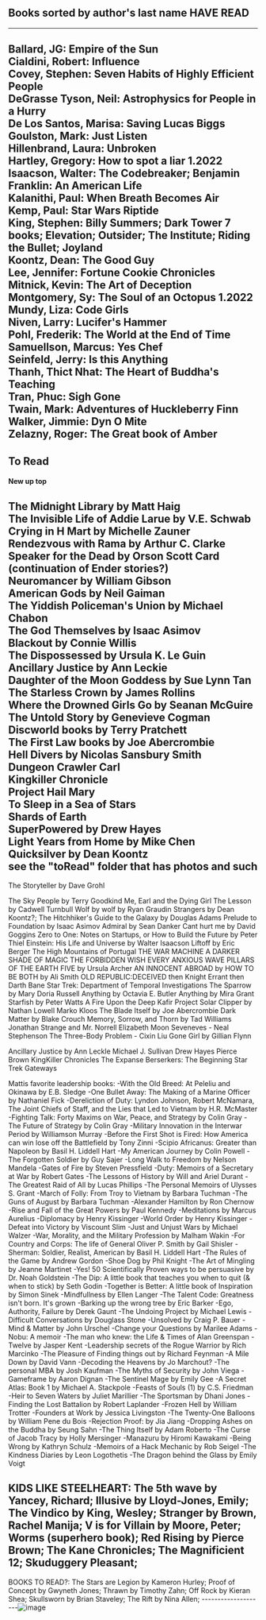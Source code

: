 ## Books sorted by author's last name HAVE READ 
----
Ballard, JG: Empire of the Sun  
Cialdini, Robert: Influence  
Covey, Stephen: Seven Habits of Highly Efficient People  
DeGrasse Tyson, Neil: Astrophysics for People in a Hurry  
De Los Santos, Marisa: Saving Lucas Biggs  
Goulston, Mark: Just Listen  
Hillenbrand, Laura: Unbroken  
Hartley, Gregory: How to spot a liar 1.2022    
Isaacson, Walter: The Codebreaker; Benjamin Franklin: An American Life  
Kalanithi, Paul: When Breath Becomes Air  
Kemp, Paul: Star Wars Riptide  
King, Stephen: Billy Summers; Dark Tower 7 books; Elevation; Outsider; The Institute; Riding the Bullet; Joyland     
Koontz, Dean: The Good Guy  
Lee, Jennifer: Fortune Cookie Chronicles  
Mitnick, Kevin: The Art of Deception  
Montgomery, Sy: The Soul of an Octopus 1.2022  
Mundy, Liza: Code Girls  
Niven, Larry: Lucifer's Hammer  
Pohl, Frederik: The World at the End of Time  
Samuellson, Marcus: Yes Chef  
Seinfeld, Jerry: Is this Anything  
Thanh, Thict Nhat: The Heart of Buddha's Teaching  
Tran, Phuc: Sigh Gone  
Twain, Mark: Adventures of Huckleberry Finn
Walker, Jimmie: Dyn O Mite  
Zelazny, Roger: The Great book of Amber  
---------
## To Read  

#### New up top  
The Midnight Library by Matt Haig  
The Invisible Life of Addie Larue by V.E. Schwab  
Crying in H Mart by Michelle Zauner  
Rendezvous with Rama by Arthur C. Clarke  
Speaker for the Dead by Orson Scott Card (continuation of Ender stories?)  
Neuromancer by William Gibson  
American Gods by Neil Gaiman  
The Yiddish Policeman's Union by Michael Chabon  
The God Themselves by Isaac Asimov  
Blackout by Connie Willis  
The Dispossessed by Ursula K. Le Guin  
Ancillary Justice by Ann Leckie  
Daughter of the Moon Goddess by Sue Lynn Tan  
The Starless Crown by James Rollins  
Where the Drowned Girls Go by Seanan McGuire  
The Untold Story by Genevieve Cogman  
Discworld books by Terry Pratchett  
The First Law books by Joe Abercrombie  
Hell Divers by Nicolas Sansbury Smith  
Dungeon Crawler Carl  
Kingkiller Chronicle  
Project Hail Mary  
To Sleep in a Sea of Stars  
Shards of Earth  
SuperPowered by Drew Hayes  
Light Years from Home by Mike Chen  
Quicksilver by Dean Koontz    
see the "toRead" folder that has photos and such  
----
The Storyteller by Dave Grohl

The Sky People by Terry Goodkind
Me, Earl and the Dying Girl
The Lesson by Cadwell Turnbull
Wolf by wolf  by Ryan Graudin
Strangers by Dean Koontz?;
The Hitchhiker's Guide to the Galaxy by Douglas Adams
Prelude to Foundation by Isaac Asimov
Admiral by Sean Danker
Cant hurt me by David Goggins
Zero to One: Notes on Startups, or How to Build the Future by Peter Thiel
Einstein: His Life and Universe by Walter Isaacson
Liftoff by Eric Berger
The High Mountains of Portugal
THE WAR MACHINE
A DARKER SHADE OF MAGIC
THE FORBIDDEN WISH
EVERY ANXIOUS WAVE
PILLARS OF THE EARTH
FIVE by Ursula Archer
AN INNOCENT ABROAD by
HOW TO BE BOTH by Ali Smith
OLD REPUBLIC:DECEIVED then Knight Errant then Darth Bane
Star Trek: Department of Temporal Investigations
The Sparrow by Mary Doria Russell
Anything by Octavia E. Butler
Anything by Mira Grant
Starfish by Peter Watts
A Fire Upon the Deep
Kafir Project
Solar Clipper by Nathan Lowell
Marko Kloos
The Blade Itself by Joe Abercrombie
Dark Matter by Blake Crouch
Memory, Sorrow, and Thorn by Tad Williams
Jonathan Strange and Mr. Norrell
Elizabeth Moon
Seveneves - Neal Stephenson
The Three-Body Problem - Cixin Liu
Gone Girl by Gillian Flynn

Ancillary Justice by Ann Leckle
Michael J. Sullivan
Drew Hayes
Pierce Brown
KingKiller Chronicles
The Expanse
Berserkers: The Beginning
Star Trek Gateways

Mattis favorite leadership books:
-With the Old Breed: At Peleliu and Okinawa by E.B. Sledge
-One Bullet Away: The Making of a Marine Officer by Nathaniel Fick
-Dereliction of Duty: Lyndon Johnson, Robert McNamara, The Joint Chiefs of Staff, and the Lies that Led to Vietnam by H.R. McMaster
-Fighting Talk: Forty Maxims on War, Peace, and Strategy by Colin Gray
-The Future of Strategy by Colin Gray
-Military Innovation in the Interwar Period by Williamson Murray
-Before the First Shot is Fired: How America can win lose off the Battlefield by Tony Zinni
-Scipio Africanus: Greater than Napoleon by Basil H. Liddell Hart
-My American Journey by Colin Powell
-The Forgotten Soldier by Guy Sajer
-Long Walk to Freedom by Nelson Mandela
-Gates of Fire by Steven Pressfield
-Duty: Memoirs of a Secretary at War by Robert Gates
-The Lessons of History by Will and Ariel Durant
-The Greatest Raid of All by Lucas Phillips
-The Personal Memoirs of Ulysses S. Grant
-March of Folly: From Troy to Vietnam by Barbara Tuchman
-The Guns of August by Barbara Tuchman
-Alexander Hamilton by Ron Chernow
-Rise and Fall of the Great Powers by Paul Kennedy
-Meditations by Marcus Aurelius
-Diplomacy by Henry Kissinger
-World Order by Henry Kissinger
-Defeat into Victory by Viscount Slim
-Just and Unjust Wars by Michael Walzer
-War, Morality, and the Military Profession by Malham Wakin
-For Country and Corps: The life of General Oliver P. Smith by Gail Shisler
-Sherman: Soldier, Realist, American by Basil H. Liddell Hart
-The Rules of the Game by Andrew Gordon
-Shoe Dog by Phil Knight
-The Art of Mingling by Jeanne Martinet
-Yes! 50 Scientifically Proven ways to be persuasive by Dr. Noah Goldstein
-The Dip: A little book that teaches you when to quit (& when to stick) by Seth Godin
-Together is Better: A little book of Inspiration by Simon Sinek
-Mindfullness by Ellen Langer
-The Talent Code: Greatness isn't born.  It's grown
-Barking up the wrong tree by Eric Barker
-Ego, Authority, Failure by Derek Gaunt
-The Undoing Project by Michael Lewis
-Difficult Conversations by Douglass Stone
-Unsolved by Craig P. Bauer
-Mind & Matter by John Urschel
-Change your Questions by Marilee Adams
-Nobu: A memoir
-The man who knew: the Life & Times of Alan Greenspan
-Twelve by Jasper Kent
-Leadership secrets of the Rogue Warrior by Rich Marcinko
-The Pleasure of Finding things out by Richard Feynman
-A Mile Down by David Vann
-Decoding the Heavens by Jo Marchout?
-The personal MBA by Josh Kaufman
-The Myths of Security by John Viega
-Gameframe by Aaron Dignan
-The Sentinel Mage by Emily Gee
-A Secret Atlas: Book 1 by Michael A. Stackpole
-Feasts of Souls (1) by C.S. Friedman
-Heir to Seven Waters by Juliet Marillier
-The Sportsman by Dhani Jones
-Finding the Lost Battalion by Robert Laplander
-Frozen Hell by William Trotter
-Founders at Work by Jessica Livingston
-The Twenty-One Balloons by William Pene du Bois
-Rejection Proof: by Jia Jiang
-Dropping Ashes on the Buddha by Seung Sahn
-The Thing Itself by Adam Roberto
-The Curse of Jacob Tracy by Holly Mersinger
-Manazuru by Hiromi Kawakami
-Being Wrong by Kathryn Schulz
-Memoirs of a Hack Mechanic by Rob Seigel
-The Kindness Diaries by Leon Logothetis
-The Dragon behind the Glass by Emily Voigt

KIDS LIKE STEELHEART:
The 5th wave by Yancey, Richard; Illusive by Lloyd-Jones, Emily; The Vindico by King, Wesley; Stranger by Brown, Rachel Manija; V is for Villain by Moore, Peter; Worms (superhero book); Red Rising by Pierce Brown; The Kane Chronicles; The Magnificient 12; Skuduggery Pleasant; 
--------------------------------------------------
BOOKS TO READ?: The Stars are Legion by Kameron Hurley; Proof of Concept by Gwyneth Jones; Thrawn by Timothy Zahn; Off Rock by Kieran Shea; Skullsworn by Brian Staveley; The Rift by Nina Allen; 
--------------------![image](https://user-images.githubusercontent.com/18341678/154849445-5bb9e773-1090-4775-a0b7-4e93614adadd.png)
